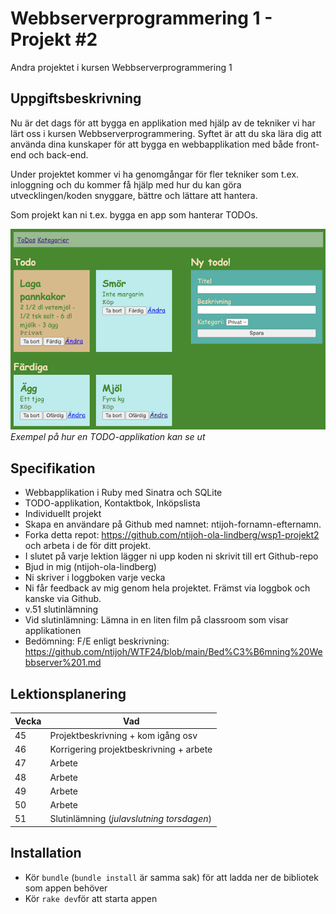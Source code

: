 # Webbserverprogrammering 1 - Projekt #2
Andra projektet i kursen Webbserverprogrammering 1

## Uppgiftsbeskrivning
Nu är det dags för att bygga en applikation med hjälp av de tekniker vi har lärt oss i kursen Webbserverprogrammering. Syftet är att du ska lära dig att använda dina kunskaper för att bygga en webbapplikation med både front-end och back-end.

Under projektet kommer vi ha genomgångar för fler tekniker som t.ex. inloggning och du kommer få hjälp med hur du kan göra utvecklingen/koden snyggare, bättre och lättare att hantera.

Som projekt kan ni t.ex. bygga en app som hanterar TODOs.

![Exempel på TODO applikation](docs/img/todo-app.png)  
*Exempel på hur en TODO-applikation kan se ut*

## Specifikation
- Webbapplikation i Ruby med Sinatra och SQLite
- TODO-applikation, Kontaktbok, Inköpslista
- Individuellt projekt
- Skapa en användare på Github med namnet: ntijoh-fornamn-efternamn.
- Forka detta repot: https://github.com/ntijoh-ola-lindberg/wsp1-projekt2 och arbeta i de för ditt projekt.
- I slutet på varje lektion lägger ni upp koden ni skrivit till ert Github-repo
- Bjud in mig (ntijoh-ola-lindberg)
- Ni skriver i loggboken varje vecka
- Ni får feedback av mig genom hela projektet. Främst via loggbok och kanske via Github.
- v.51 slutinlämning
- Vid slutinlämning: Lämna in en liten film på classroom som visar applikationen
- Bedömning: F/E enligt beskrivning: https://github.com/ntijoh/WTF24/blob/main/Bed%C3%B6mning%20Webbserver%201.md

## Lektionsplanering

| Vecka 	| Vad                                    	   |
|-------	|--------------------------------------------|
| 45     	| Projektbeskrivning + kom igång osv         |
| 46     	| Korrigering projektbeskrivning + arbete    |
| 47     	| Arbete                                 	   |
| 48   	  | Arbete                              	     |
| 49     	| Arbete                                 	   |
| 50     	| Arbete                                 	   |
| 51    	| Slutinlämning (_julavslutning  torsdagen_) |

## Installation

- Kör `bundle` (`bundle install` är samma sak) för att ladda ner de bibliotek som appen behöver
- Kör `rake dev`för att starta appen